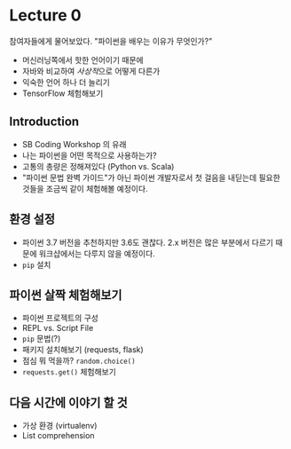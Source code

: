 # Lecture 0

참여자들에게 물어보았다. "파이썬을 배우는 이유가 무엇인가?"

- 머신러닝쪽에서 핫한 언어이기 때문에
- 자바와 비교하여 *사상적*으로 어떻게 다른가
- 익숙한 언어 하나 더 늘리기
- TensorFlow 체험해보기

## Introduction

- SB Coding Workshop 의 유래
- 나는 파이썬을 어떤 목적으로 사용하는가?
- 고통의 총량은 정해져있다 (Python vs. Scala)
- "파이썬 문법 완벽 가이드"가 아닌 파이썬 개발자로서 첫 걸음을 내딛는데 필요한 것들을 조금씩 같이 체험해볼 예정이다.

## 환경 설정

- 파이썬 3.7 버전을 추천하지만 3.6도 괜찮다. 2.x 버전은 많은 부분에서 다르기 때문에 워크샵에서는 다루지 않을 예정이다.
- `pip` 설치

## 파이썬 살짝 체험해보기

- 파이썬 프로젝트의 구성
- REPL vs. Script File
- `pip` 문법(?)
- 패키지 설치해보기 (requests, flask)
- 점심 뭐 먹을까? `random.choice()`
- `requests.get()` 체험해보기

## 다음 시간에 이야기 할 것

- 가상 환경 (virtualenv)
- List comprehension
